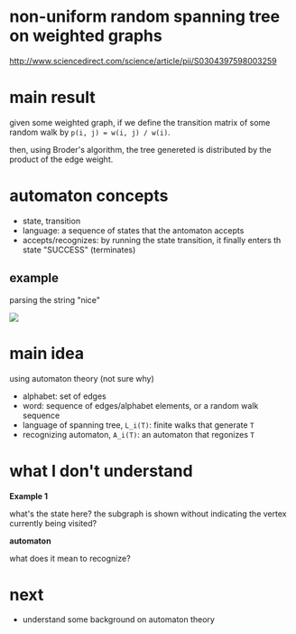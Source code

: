 # non-uniform random spanning tree on weighted graphs

http://www.sciencedirect.com/science/article/pii/S0304397598003259

# main result

given some weighted graph, if we define the transition matrix of some random walk by `p(i, j) = w(i, j) / w(i)`. 

then, using Broder's algorithm, the tree genereted is distributed by the product of the edge weight. 

# automaton concepts

- state, transition
- language: a sequence of states that the antomaton accepts
- accepts/recognizes: by running the state transition, it finally enters th state "SUCCESS" (terminates)

## example

parsing the string "nice"

![](https://upload.wikimedia.org/wikipedia/commons/thumb/a/a8/Fsm_parsing_word_nice.svg/440px-Fsm_parsing_word_nice.svg.png)

# main idea

using automaton theory (not sure why)

- alphabet: set of edges
- word: sequence of edges/alphabet elements, or a random walk sequence
- language of spanning tree, `L_i(T)`: finite walks that generate `T`
- recognizing automaton, `A_i(T)`: an automaton that regonizes `T`

# what I don't understand

**Example 1**

what's the state here? the subgraph is shown without indicating the vertex currently being visited?


**automaton**

what does it mean to recognize?

# next

- understand some background on automaton theory